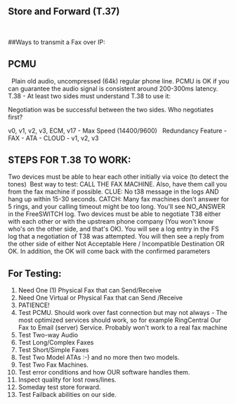 ## Store and Forward (T.37)

 

##Ways to transmit a Fax over IP:


## PCMU
 
Plain old audio, uncompressed (64k) regular phone line. PCMU is OK if you can guarantee the audio signal is consistent around 200-300ms latency. T.38 - At least two sides must understand T.38 to use it:

Negotiation was be successful between the two sides. Who negotiates first?
 
v0, v1, v2, v3, ECM, v17 - Max Speed (14400/9600)
 
Redundancy Feature - FAX - ATA - CLOUD - v1, v2, v3
 

## STEPS FOR T.38 TO WORK:

Two devices must be able to hear each other initially via voice (to detect the tones) 
Best way to test: CALL THE FAX MACHINE. Also, have them call you from the fax machine if possible. CLUE: No t38 message in the logs AND hang up within 15-30 seconds. CATCH: Many fax machines don't answer for 5 rings, and your calling timeout might be too long. You'll see NO_ANSWER in the FreeSWITCH log. Two devices must be able to negotiate T38 either with each other or with the upstream phone company (You won't know who's on the other side, and that's OK). You will see a log entry in the FS log that a negotiation of T38 was attempted. You will then see a reply from the other side of either Not Acceptable Here / Incompatible Destination OR OK. In addition, the OK will come back with the confirmed parameters


## For Testing:

1. Need One (1) Physical Fax that can Send/Receive
2. Need One Virtual or Physical Fax that can Send /Receive
3. PATIENCE!
4. Test PCMU. Should work over fast connection but may not always - The most optimized services should work, so for example RingCentral 
   Our Fax to Email (server) Service. Probably won't work to a real fax machine
5. Test Two-way Audio
6. Test Long/Complex Faxes
7. Test Short/Simple Faxes
8. Test Two Model ATAs :-) and no more then two models.
9. Test Two Fax Machines. 
10. Test error conditions and how OUR software handles them.
11. Inspect quality for lost rows/lines.
12. Someday test store forward.
13. Test Failback abilities on our side.
 
